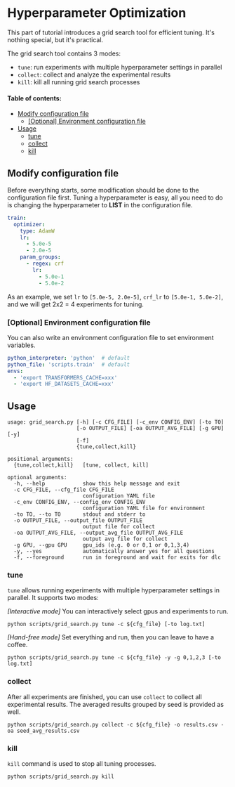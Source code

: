 # Hyperparameter Optimization
This part of tutorial introduces a grid search tool for efficient tuning. It's nothing special, but it's practical.

The grid search tool contains 3 modes:
- `tune`: run experiments with multiple hyperparameter settings in parallel
- `collect`: collect and analyze the experimental results
- `kill`: kill all running grid search processes

#### Table of contents:
- [Modify configuration file](#modify-configuration-file)
  - [[Optional] Environment configuration file](#optional-environment-configuration-file)
- [Usage](#usage)
  - [tune](#tune)
  - [collect](#collect)
  - [kill](#kill)

## Modify configuration file
Before everything starts, some modification should be done to the configuration file first.
Tuning a hyperparameter is easy, all you need to do is changing the hyperparameter to **LIST** in the configuration file.
```yaml
train:
  optimizer:
    type: AdamW
    lr:
      - 5.0e-5
      - 2.0e-5
    param_groups:
      - regex: crf
        lr:
          - 5.0e-1
          - 5.0e-2
```
As an example, we set `lr` to `[5.0e-5, 2.0e-5]`, `crf_lr` to `[5.0e-1, 5.0e-2]`, and we will get 2x2 = 4 experiments for tuning.

### [Optional] Environment configuration file
You can also write an environment configuration file to set environment variables.
```yaml
python_interpreter: 'python'  # default
python_file: 'scripts.train'  # default
envs:
  - 'export TRANSFORMERS_CACHE=xxx'
  - 'export HF_DATASETS_CACHE=xxx'
```

## Usage
```
usage: grid_search.py [-h] [-c CFG_FILE] [-c_env CONFIG_ENV] [-to TO]
                      [-o OUTPUT_FILE] [-oa OUTPUT_AVG_FILE] [-g GPU] [-y]
                      [-f]
                      {tune,collect,kill}

positional arguments:
  {tune,collect,kill}   [tune, collect, kill]

optional arguments:
  -h, --help            show this help message and exit
  -c CFG_FILE, --cfg_file CFG_FILE
                        configuration YAML file
  -c_env CONFIG_ENV, --config_env CONFIG_ENV
                        configuration YAML file for environment
  -to TO, --to TO       stdout and stderr to
  -o OUTPUT_FILE, --output_file OUTPUT_FILE
                        output file for collect
  -oa OUTPUT_AVG_FILE, --output_avg_file OUTPUT_AVG_FILE
                        output avg file for collect
  -g GPU, --gpu GPU     gpu_ids (e.g. 0 or 0,1 or 0,1,3,4)
  -y, --yes             automatically answer yes for all questions
  -f, --foreground      run in foreground and wait for exits for dlc
```

### tune
`tune` allows running experiments with multiple hyperparameter settings in parallel. It supports two modes:

*[Interactive mode]* You can interactively select gpus and experiments to run.
```shell
python scripts/grid_search.py tune -c ${cfg_file} [-to log.txt]
```

*[Hand-free mode]* Set everything and run, then you can leave to have a coffee.
```shell
python scripts/grid_search.py tune -c ${cfg_file} -y -g 0,1,2,3 [-to log.txt]
```

### collect
After all experiments are finished, you can use `collect` to collect all experimental results. The averaged results grouped by seed is provided as well.
```shell
python scripts/grid_search.py collect -c ${cfg_file} -o results.csv -oa seed_avg_results.csv
```

### kill
`kill` command is used to stop all tuning processes.
```shell
python scripts/grid_search.py kill
```
